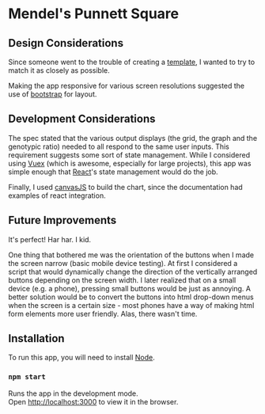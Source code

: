 # Mendel's Punnett Square

## Design Considerations
Since someone went to the trouble of creating a [template](https://xd.adobe.com/spec/72ec9d6e-332d-4c4a-6e51-635e283255ee-04dd/), I wanted to try to match it as closely as possible.  

Making the app responsive for various screen resolutions suggested the use of [bootstrap](https://getbootstrap.com/) for layout.

## Development Considerations

The spec stated that the various output displays (the grid, the graph and the genotypic ratio) needed to all respond to the same user inputs.  This requirement suggests some sort of state management.  While I considered using [Vuex](https://vuex.vuejs.org/) (which is awesome, especially for large projects), this app was simple enough that [React](https://reactjs.org/)'s state management would do the job.  

Finally, I used [canvasJS](https://canvasjs.com/) to build the chart, since the documentation had examples of react integration.

## Future Improvements

It's perfect!  Har har.  I kid.

One thing that bothered me was the orientation of the buttons when I made the screen narrow (basic mobile device testing).  At first I considered a script that would dynamically change the direction of the vertically arranged buttons depending on the screen width.  I later realized that on a small device (e.g. a phone), pressing small buttons would be just as annoying.  A better solution would be to convert the buttons into html drop-down menus when the screen is a certain size - most phones have a way of making html form elements more user friendly.  Alas, there wasn't time.

## Installation

To run this app, you will need to install [Node](https://nodejs.org/en/).



### `npm start`

Runs the app in the development mode.<br>
Open [http://localhost:3000](http://localhost:3000) to view it in the browser.

